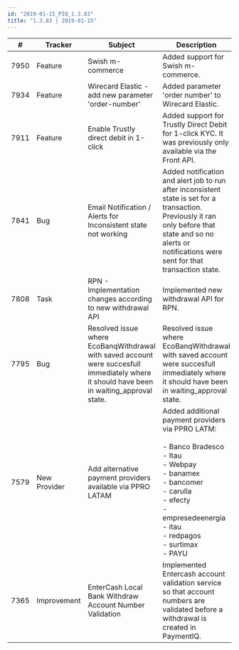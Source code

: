 ```yaml
--- 
id: "2019-01-15_PIQ_1.3.83"
title: "1.3.83 | 2019-01-15"
--- 
```



| #    | Tracker      | Subject                                                                                                                                    | Description                                                                                                                                                                                                                                                     |
|------|--------------|--------------------------------------------------------------------------------------------------------------------------------------------|-----------------------------------------------------------------------------------------------------------------------------------------------------------------------------------------------------------------------------------------------------------------|
| 7950 | Feature      | Swish m-commerce                                                                                                                           | Added support for Swish m-commerce.                                                                                                                                                                                                                             |
| 7934 | Feature      | Wirecard Elastic - add new parameter 'order-number'                                                                                        | Added parameter 'order number' to Wirecard Elastic.                                                                                                                                                                                                             |
| 7911 | Feature      | Enable Trustly  direct debit in 1-click                                                                                                    | Added support for Trustly Direct Debit for 1-click KYC. It was previously only available via the Front API.                                                                                                                                                     |
| 7841 | Bug          | Email Notification / Alerts for Inconsistent state not working                                                                             | Added notification and alert job to run after inconsistent state is set for a transaction. <br/> Previously it ran only before that state and so no alerts or notifications were sent for that transaction state.                                               |
| 7808 | Task         | RPN - Implementation changes according to new withdrawal API                                                                               | Implemented new withdrawal API for RPN.                                                                                                                                                                                                                         |
| 7795 | Bug          | Resolved issue where EcoBanqWithdrawal with saved account were succesfull immediately where it should have been in waiting_approval state. | Resolved issue where EcoBanqWithdrawal with saved account were succesfull immediately where it should have been in waiting_approval state.                                                                                                                      |
| 7579 | New Provider | Add alternative payment providers available via PPRO LATAM                                                                                 | Added additional payment providers via PPRO LATM: <br/> <br/> - Banco Bradesco <br/> - Itau <br/> - Webpay <br/> - banamex <br/> - bancomer <br/> - carulla <br/> - efecty <br/> - empresedeenergia <br/> - itau <br/> - redpagos <br/> - surtimax <br/> - PAYU |
| 7365 | Improvement  | EnterCash Local Bank Withdraw Account Number Validation                                                                                    | Implemented Entercash account validation   service so that account numbers are validated before a withdrawal is created   in PaymentIQ.                                                                                                                         |
